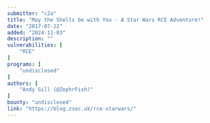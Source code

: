 ```yaml
---
submitter: "c2a"
title: "May the Shells be with You - A Star Wars RCE Adventure!"
date: "2017-07-22"
added: "2024-11-03"
description: ""
vulnerabilities: [
    "RCE"
]
programs: [
    "undisclosed"
]
authors: [
    "Andy Gill (@ZephrFish)"
]
bounty: "undisclosed"
link: "https://blog.zsec.uk/rce-starwars/"
---
```




